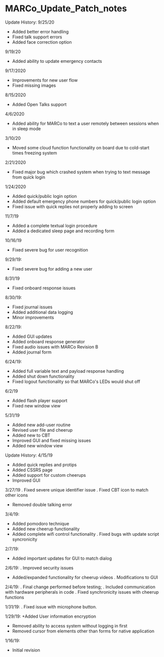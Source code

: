# MARCo_Update_Patch_notes



Update History:
9/25/20

+ Added better error handling
+ Fixed talk support errors
+ Added face correction option


9/19/20
+ Added ability to update emergency contacts

9/17/2020
+ Improvements for new user flow
+ Fixed missing images

8/15/2020
+ Added Open Talks support



4/6/2020
+ Added ability for MARCo to text a user remotely between sessions when in sleep mode

3/10/20
+ Moved some cloud function functionality on board due to cold-start times freezing system


2/21/2020
+ Fixed major bug which crashed system when trying to text message from quick login

1/24/2020
+ Added quick/public login option
+ Added default emergency phone numbers for quick/public login option
+ Fixed issue with quick replies not properly adding to screen

11/7/19
+ Added a complete textual login procedure
+ Added a dedicated sleep page and recording form

10/16/19
+ Fixed severe bug for user recognition

9/29/19:
+ Fixed severe bug for adding a new user

8/31/19
+ Fixed onboard response issues

8/30/19:
+ Fixed journal issues
+ Added additional data logging
+ Minor improvements

8/22/19:
+ Added GUI updates
+ Added onboard response generator
+ Fixed audio issues with MARCo Revision B
+ Added journal form

6/24/19:
+ Added full variable text and payload response handling
+ Added shut down functionality
+ Fixed logout functionality so that MARCo's LEDs would shut off

6/2/19
+ Added flash player support
+ Fixed new window view

5/31/19
+ Added new add-user routine
+ Revised user file and cheerup
+ Added new to CBT
+ Improved GUI and fixed missing issues
+ Added new window view


Update History:
4/15/19
+ Added quick replies and protips
+ Added CSSRS page
+ Added support for custom cheerups
+ Improved GUI



3/27/19
. Fixed severe unique identifier issue
. Fixed CBT icon to match other icons
- Removed double talking error

3/4/19:
+ Added pomodoro technique
+ Added new cheerup functionality
+ Added complete wifi control functionality
. Fixed bugs with update script syncronicity

2/7/19:
+ Added important updates for GUI to match dialog

2/6/19:
. Improved security issues
+ Added/expanded functionality for cheerup videos
. Modifications to GUI

2/4/19:
. Final change performed before testing;
. Included communication with hardware peripherals in code
. Fixed synchronicity issues with cheerup functions

1/31/19: 
. Fixed issue with microphone button.

1/29/19:
+Added User information encryption
- Removed ability to access system without logging in first
- Removed cursor from elements other than forms for native application

1/16/19:
+ Initial revision


